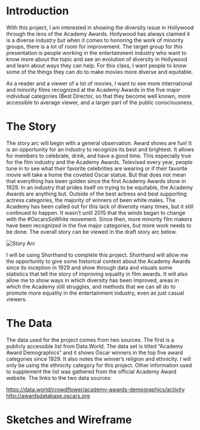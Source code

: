 # Introduction

With this project, I am interested in showing the diversity issue in Hollywood through the lens of the Academy Awards. Hollywood has always claimed it is a diverse industry but when it comes to honoring the work of minority groups, there is a lot of room for improvement. The target group for this presentation is people working in the entertainment industry who want to know more about the topic and see an evolution of diversity in Hollywood and learn about ways they can help. For this class, I want people to know some of the things they can do to make movies more diverse and equitable.

As a reader and a viewer of a lot of movies, I want to see more international and minority films recognized at the Academy Awards in the five major individual categories (Best Director, so that they become well known, more accessible to average viewer, and a larger part of the public consciousness.


# The Story

The story arc will begin with a general observation. Award shows are fun! It is an opportunity for an industry to recognize its best and brightest. It allows for members to celebrate, drink, and have a good time. This especially true for the film industry and the Academy Awards. Televised every year, people tune in to see what their favorite celebrities are wearing or if their favorite movie will take a home the coveted Oscar statue. But that does not mean that everything has been golden since the first Academy Awards show in 1929. 
In an industry that prides itself on trying to be equitable, the Academy Awards are anything but. Outside of the best actress and best supporting actress categories, the majority of winners of been white males. The Academy has been called out for this lack of diversity many times, but it still continued to happen. It wasn’t until 2015 that the winds began to change with the #OscarsSoWhite movement. Since then, more minority film makers have been recognized in the five major categories, but more work needs to be done. The overall story can be viewed in the draft story arc below.


![Story Arc](https://user-images.githubusercontent.com/67565047/88598913-6b969c80-d038-11ea-8898-7409023d7fca.jpg)

I will be using Shorthand to complete this project. Shorthand will allow me the opportunity to give some historical context about the Academy Awards since its inception in 1929 and show through data and visuals some statistics that tell the story of improving equality in film awards. It will also allow me to show ways in which diversity has been improved, areas in which the Academy still struggles, and methods that we can all do to promote more equality in the entertainment industry, even as just casual viewers.

# The Data

The data used for the project comes from two sources. The first is a publicly accessible list from
Data.World. The data set is titled “Academy Award Demographics” and it shows Oscar winners in the top five award categories since 1929. It also notes the winner’s religion and ethnicity. I will only be using the ethnicity category for this project. Other information used to supplement the list was gathered from the official Academy Award website. The links to the two data sources:

https://data.world/crowdflower/academy-awards-demographics/activity
http://awardsdatabase.oscars.org


# Sketches and Wireframe


